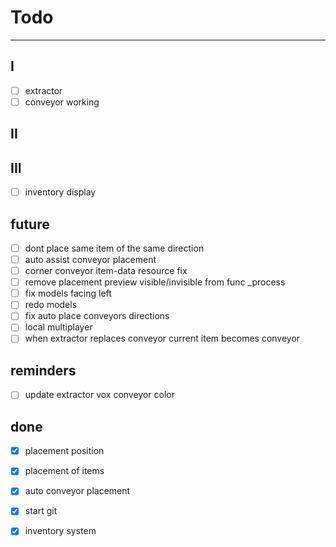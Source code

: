 # Todo

---

## I

- [ ] extractor
- [ ] conveyor working

## II

## III
- [ ] inventory display

## future

- [ ] dont place same item of the same direction
- [ ] auto assist conveyor placement
- [ ] corner conveyor item-data resource fix
- [ ] remove placement preview visible/invisible from func \_process
- [ ] fix models facing left
- [ ] redo models
- [ ] fix auto place conveyors directions
- [ ] local multiplayer
- [ ] when extractor replaces conveyor current item becomes conveyor

## reminders

- [ ] update extractor vox conveyor color

## done

- [x] placement position
- [x] placement of items
- [x] auto conveyor placement
- [x] start git
- [x] inventory system

